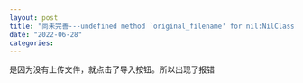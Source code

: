 ```yaml
---
layout: post
title: "尚未完善---undefined method `original_filename' for nil:NilClass in active_admin"
date: "2022-06-28"
categories: 
---
```

<p>是因为没有上传文件，就点击了导入按钮。所以出现了报错</p>

